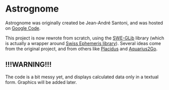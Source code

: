 Astrognome
==========

Astrognome was originally created be Jean-André Santoni, and was hosted on [Google Code](https://code.google.com/p/astrognome/).

This project is now rewrote from scratch, using the [SWE-GLib](http://github.com/gergelypolonkai/swe-glib) library (which is actually a wrapper around [Swiss Ephemeris library](http://www.astro.com/swisseph/)). Several ideas come from the original project, and from others like [Placidus](http://placidus.hu/) and [Aquarius2Go](https://play.google.com/store/apps/details?id=net.wilfinger.aquarius2go).

!!!WARNING!!!
-------------

The code is a bit messy yet, and displays calculated data only in a textual form. Graphics will be added later.
